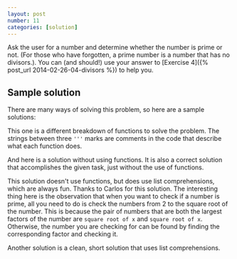 ```yaml
---
layout: post
number: 11
categories: [solution]
---
```


Ask the user for a number and determine whether the number is prime or not. (For those who have forgotten, a prime number is a number that has no divisors.). You can (and should!) use your answer to [Exercise 4]({% post_url 2014-02-26-04-divisors %}) to help you. 

## Sample solution

There are many ways of solving this problem, so here are a sample solutions:

This one is a different breakdown of functions to solve the problem. The strings between three `'''` marks are comments in the code that describe what each function does.

<script src="https://gist.github.com/JamieMacIver/11196563.js"></script>

And here is a solution without using functions. It is also a correct solution that accomplishes the given task, just without the use of functions. 

<script src="https://gist.github.com/evamvid/4ada99be543f08280fb0.js"></script>

This solution doesn't use functions, but does use list comprehensions, which are always fun. Thanks to Carlos for this solution. The interesting thing here is the observation that when you want to check if a number is prime, all you need to do is check the numbers from 2 to the square root of the number. This is because the pair of numbers that are both the largest factors of the number are `square root of x` and `square root of x`. Otherwise, the number you are checking for can be found by finding the corresponding factor and checking it. 

<script src="https://gist.github.com/cescapa/c655e8e0c1558660150f.js"></script>

Another solution is a clean, short solution that uses list comprehensions. 

<script src="https://gist.github.com/anonymous/34620e5c9feeec8824df.js"></script>


